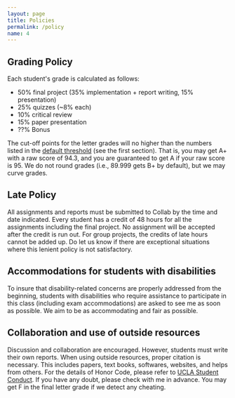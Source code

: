 ```yaml
---
layout: page
title: Policies
permalink: /policy
name: 4
---
```


## Grading Policy

Each student's grade is calculated as follows:
- 50% final project (35% implementation + report writing, 15% presentation)
- 25% quizzes (~8% each)
- 10% critical review
- 15% paper presentation
- ??% Bonus

The cut-off points for the letter grades will no higher than the numbers listed in 
the [default threshold](http://its.virginia.edu/sis/grading/gradethresholds.html) (see the first section).
That is, you may get A+ with a raw score of 94.3, and you are guaranteed to get A if your raw score is 95.
We do not round grades (i.e., 89.999 gets B+ by default), but we may curve grades. 


## Late Policy
All assignments and reports must be submitted to Collab by the time and date indicated. 
Every student has a credit of 48 hours for all the assignments including the final project. 
No assignment will be accepted after the credit is run out.
For group projects, the credits of late hours cannot be added up.
Do let us know if there are exceptional situations where this lenient policy is not satisfactory.

## Accommodations for students with disabilities
To insure that disability-related concerns are properly addressed from the beginning, 
students with disabilities who require assistance to participate in this class 
(including exam accommodations) are asked to see me as soon as possible.
We aim to be as accommodating and fair as possible.

## Collaboration and use of outside resources
Discussion and collaboration are encouraged. However, students must write their own reports.
When using outside resources, proper citation is necessary. This includes papers, text books, softwares, websites, and helps from others. 
For the details of Honor Code, please refer to [UCLA Student Conduct](http://www.deanofstudents.ucla.edu/Student-Conduct-Code#).
If you have any doubt, please check with me in advance. You may get F in the final letter grade if we detect any cheating. 


